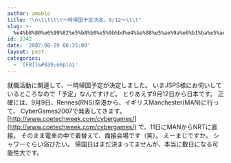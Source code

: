 ```yaml
---
author: ameblo
title: "\n\t\t\t\t一時帰国予定決定。9/12～\t\t"
slug: >-
  %e4%b8%80%e6%99%82%e5%b8%b0%e5%9b%bd%e4%ba%88%e5%ae%9a%e6%b1%ba%e5%ae%9a%e3%80%82912%ef%bd%9e
id: 3342
date: '2007-08-29 06:35:00'
layout: post
categories:
  - '[FR]l&#039;emploi'
---
```


就職活動に関連して、一時帰国予定が決定しました。 いまJSPS様にお伺いしているところなので「予定」なんですけど。 とりあえず9月12日から日本です。 正確には、9月9日、Rennes(RNS)空港から、イギリスManchester(MAN)に行って、 CyberGames2007で発表してきます。 [http://www.coetechweek.com/cybergames/](http://www.coetechweek.com/cybergames/) で、11日にMANからNRTに直接。 そのまま電車の中で着替えて、面接会場です（笑）。 えーまじですか。 シャワーぐらい浴びたい。 帰国日はまだ決まってませんが、本当に数日になる可能性大です。